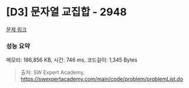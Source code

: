 # [D3] 문자열 교집합 - 2948 

[문제 링크](https://swexpertacademy.com/main/code/problem/problemDetail.do?contestProbId=AV-Un3G64SUDFAXr) 

### 성능 요약

메모리: 186,856 KB, 시간: 746 ms, 코드길이: 1,345 Bytes



> 출처: SW Expert Academy, https://swexpertacademy.com/main/code/problem/problemList.do